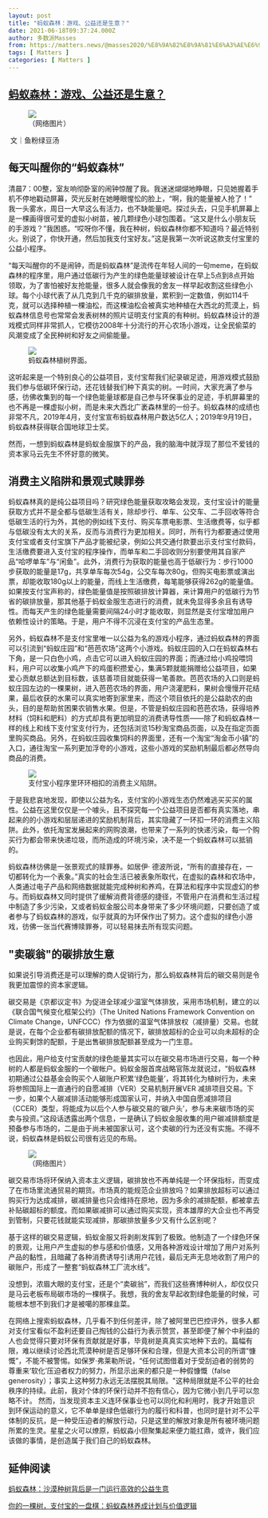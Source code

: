```yaml
---
layout: post
title: "蚂蚁森林：游戏、公益还是生意？"
date: 2021-06-18T09:37:24.000Z
author: 多数派Masses
from: https://matters.news/@masses2020/%E8%9A%82%E8%9A%81%E6%A3%AE%E6%9E%97-%E6%B8%B8%E6%88%8F-%E5%85%AC%E7%9B%8A%E8%BF%98%E6%98%AF%E7%94%9F%E6%84%8F-bafyreifqfhdhepp6do4mkla2kkskisqzhqjcrdv4ubllau4nmauq3dp2du
tags: [ Matters ]
categories: [ Matters ]
---
```

<!--1624009044000-->
[蚂蚁森林：游戏、公益还是生意？](https://matters.news/@masses2020/%E8%9A%82%E8%9A%81%E6%A3%AE%E6%9E%97-%E6%B8%B8%E6%88%8F-%E5%85%AC%E7%9B%8A%E8%BF%98%E6%98%AF%E7%94%9F%E6%84%8F-bafyreifqfhdhepp6do4mkla2kkskisqzhqjcrdv4ubllau4nmauq3dp2du)
------

<div>
<figure class="image"><img src="https://assets.matters.news/embed/06ed3408-f009-4913-a940-324fbca6f85a.jpeg" data-asset-id="06ed3408-f009-4913-a940-324fbca6f85a" referrerpolicy="no-referrer"><figcaption><span>（网络图片）</span></figcaption></figure><p> 文｜鱼粉绿豆汤</p><h2>每天叫醒你的“蚂蚁森林”</h2><p>清晨7：00整，室友响彻卧室的闹钟惊醒了我。我迷迷煳煳地睁眼，只见她握着手机不停地戳动屏幕，荧光反射在她睡眼惺忪的脸上，“啊，我的能量被人抢了！” 我一头雾水，周日一大早这么有活力，也不缺能量吧。探过头去，只见手机屏幕上是一棵画得很可爱的虚拟小树苗，被几颗绿色小球包围着。“这又是什么小朋友玩的手游戏？”我困惑。“哎呀你不懂，我在种树，蚂蚁森林你都不知道吗？最近特别火。别说了，你快开通，然后加我支付宝好友。”这是我第一次听说这款支付宝里的公益小程序。</p><p>“每天叫醒你的不是闹钟，而是蚂蚁森林”是流传在年轻人间的一句meme，在蚂蚁森林的程序里，用户通过低碳行为产生的绿色能量球被设计在早上5点到8点开始领取，为了害怕被好友抢能量，很多人就会像我的舍友一样早起收割这些绿色小球。每个小球代表了从几克到几千克的碳排放量，累积到一定数值，例如114千克，就可以选择种植一棵油松，而这棵油松会被真实地种植在大西北的荒漠上，蚂蚁森林信息号也常常会发表树林的照片证明支付宝真的有种树。蚂蚁森林设计的游戏模式同样非常抓人，它模彷2008年十分流行的开心农场小游戏，让全民偷菜的风潮变成了全民种树和好友之间偷能量。</p><figure class="image"><img src="https://assets.matters.news/embed/ed4b7c11-5f94-4b84-a8f5-c3b5677d1f19.jpeg" data-asset-id="ed4b7c11-5f94-4b84-a8f5-c3b5677d1f19" referrerpolicy="no-referrer"><figcaption><span>蚂蚁森林植树界面。</span></figcaption></figure><p>这听起来是一个特别良心的公益项目，支付宝帮我们纪录碳足迹，用游戏模式鼓励我们参与低碳环保行动，还花钱替我们种下真实的树。一时间，大家充满了参与感，彷佛收集到的每一个绿色能量球都是自己参与环保事业的足迹，手机屏幕里的也不再是一棵虚拟小树，而是未来大西北广袤森林里的一份子。蚂蚁森林的成绩也非常不凡，2019年4月，支付宝宣布蚂蚁森林用户数达5亿人；2019年9月19日，蚂蚁森林获得联合国地球卫士奖。</p><p>然而，一想到蚂蚁森林是蚂蚁金服旗下的产品，我的脑海中就浮现了那位不爱钱的资本家马云先生不怀好意的微笑。</p><h2>消费主义陷阱和景观式赎罪券</h2><p>蚂蚁森林真的是纯公益项目吗？研究绿色能量获取攻略会发现，支付宝设计的能量获取方式并不是全都与低碳生活有关，除却步行、单车、公交车、二手回收等符合低碳生活的行为外，其他的例如线下支付、购买车票电影票、生活缴费等，似乎都与低碳没有太大的关系，反而与消费行为更加相关。同时，所有行为都要通过使用支付宝或者支付宝旗下产品才能被纪录，例如公共交通付款要出示支付宝付款码，生活缴费要进入支付宝的程序操作，而单车和二手回收则分别要使用其自家产品“哈啰单车”与“闲鱼”。此外，消费行为获取的能量也高于低碳行为：步行1000步获取的能量是17g，共享单车每次54g，公交车每次80g，但购买电影票或演出票，却能收取180g以上的能量，而线上生活缴费，每笔能够获得262g的能量值。如果按支付宝声称的，绿色能量值是按照碳排放计算器，来计算用户的低碳行为节省的碳排放量，那其他基于蚂蚁金服生态进行的消费，就未免显得多余且有诱导性。而每天产生的绿色能量需要间隔24小时才能收取，则显然是支付宝增加用户依赖性设计的策略。于是，用户不得不沉浸在支付宝的产品生态里。</p><p>另外，蚂蚁森林不是支付宝里唯一以公益为名的游戏小程序，通过蚂蚁森林的界面可以引流到“蚂蚁庄园”和“芭芭农场”这两个小游戏。蚂蚁庄园的入口在蚂蚁森林右下角，是一只白色小鸡，点击它可以进入蚂蚁庄园的界面；而通过给小鸡投喂饲料，用户可以收集小鸡产下的鸡蛋积攒爱心，集满5颗就能捐赠给公益项目，如果爱心贡献总额达到目标数，该慈善项目就能获得一笔善款。芭芭农场的入口则是蚂蚁庄园左边的一棵果树，进入芭芭农场的界面，用户浇灌肥料，果树会慢慢开花结果，最后收获的水果可以真实地寄到家里来，而这个项目依托的是公益助农的由头，目的是帮助贫困果农销售水果。但是，不管是蚂蚁庄园和芭芭农场，获得培养材料（饲料和肥料）的方式却具有更加明显的消费诱导性质——除了和蚂蚁森林一样的线上和线下支付宝支付行为，还包括浏览15秒淘宝商品页面，以及在指定页面里购买商品。另外，在蚂蚁庄园收集饲料的界面里，还有一个淘宝“淘金币小镇”的入口，通往淘宝一系列更加浮夸的小游戏，这些小游戏的奖励机制最后都必然导向商品的消费。</p><figure class="image"><img src="https://assets.matters.news/embed/a3865ee8-a4e5-4e6a-8f2a-850cfb91447a.jpeg" data-asset-id="a3865ee8-a4e5-4e6a-8f2a-850cfb91447a" referrerpolicy="no-referrer"><figcaption><span>支付宝小程序里环环相扣的消费主义陷阱。</span></figcaption></figure><p>于是我悲哀地发现，即使以公益为名，支付宝的小游戏生态仍然难逃买买买的属性。公益在这里仅仅是一个噱头，且不探究每一个公益项目是否都有真实落地，串起来的的小游戏和层层递进的奖励机制背后，其实隐藏了一环扣一环的消费主义陷阱。此外，依托淘宝发展起来的网购浪潮，也带来了一系列的快递污染，每一个购买行为都会带来快递垃圾，而所造成的环境污染，决不是一个蚂蚁森林可以抵销的。</p><p>蚂蚁森林彷佛是一张景观式的赎罪券。如居伊· 德波所说，“所有的直接存在，一切都转化为一个表象。”真实的社会生活已被表象所取代，在虚拟的森林和农场中，人类通过电子产品和网络数据就能完成种树和养鸡，在算法和程序中实现虚幻的参与。而蚂蚁森林又同时提供了缓解消费背德感的捷径，不管用户在消费和生活过程中制造了多少污染，又或者蚂蚁金服公司本身带来了多少环境问题，只要创造了或者参与了蚂蚁森林的游戏，似乎就真的为环保作出了努力。这个虚拟的绿色小游戏，彷佛一张当代赛博赎罪券，可以轻易抹去所有现实问题。</p><h2>"卖碳翁"的碳排放生意</h2><p>如果说引导消费还是可以理解的商人促销行为，那么蚂蚁森林背后的碳交易则是令我更加震惊的资本家逻辑。</p><p>碳交易是《京都议定书》为促进全球减少温室气体排放，采用市场机制，建立的以《联合国气候变化框架公约》（The United Nations Framework Convention on Climate Change，UNFCCC）作为依据的温室气体排放权（减排量）交易。也就是说，在每个企业都有碳排放配额的情况下，碳排放超标的企业可以向未超标的企业购买剩馀的配额，于是出售碳排放配额甚至成为一门生意。</p><p>也因此，用户给支付宝贡献的绿色能量其实可以在碳交易市场进行交易，每一个种树的人都是蚂蚁金服的一个碳帐户。蚂蚁金服首席战略官陈龙就说过，“蚂蚁森林初期通过公益基金会购买个人碳账户积累‘绿色能量’，将其转化为植树行为，未来将参照国际上一直通行的自愿减排（VER）交易机制开展VER 减排项目交易。下一步，如果个人碳减排活动能够形成国家认可，并纳入中国自愿减排项目（CCER）类型，将能成为以后个人参与碳交易的‘碳户头’，参与未来碳市场的买卖与投资。”这段话透露出两个信息，一是确认了蚂蚁金服收集的用户碳减排额度是预备参与市场的，二是由于尚未被国家认可，这个卖碳的行为还没有实施。不得不说，蚂蚁森林是蚂蚁公司很有远见的布局。</p><figure class="image"><img src="https://assets.matters.news/embed/12d9429c-c06d-462d-af03-eff35f758e97.png" data-asset-id="12d9429c-c06d-462d-af03-eff35f758e97" referrerpolicy="no-referrer"><figcaption><span>（网络图片）</span></figcaption></figure><p>碳交易市场将环保纳入资本主义逻辑，碳排放也不再单纯是一个环保指标，而变成了在市场里流通贸易的期货。市场真的能规范企业排放吗？如果排放超标可以通过购买行为达成减排，碳减排量也只会维持在原地，因为多余的减排配额，都被拿去补贴碳超标的额度。而如果碳减排可以通过购买实现，资本雄厚的大企业也不再受到管制，只要花钱就能实现减排，那碳排放量多少又有什么区别呢？</p><p>基于这样的碳交易逻辑，蚂蚁金服又将剥削发挥到了极致。他制造了一个绿色环保的景观，让用户产生虚拟的参与感和价值感，又用各种游戏设计增加了用户对系列产品的黏性，且暗藏了各种消费诱导引诱用户花钱，最后无声无息地收割了用户的碳账户，形成了一整套“蚂蚁森林工厂流水线”。</p><p>没想到，浓眉大眼的支付宝，还是个“卖碳翁”，而我们这些赛博种树人，却仅仅只是马云老板布局碳市场的一棵棋子。我想，我的舍友早起收割绿色能量的时候，可能根本想不到我们才是被噶的那棵韭菜。</p><p>在网络上搜索蚂蚁森林，几乎看不到任何差评，除了被阿里巴巴控评外，很多人都对支付宝看似不盈利还要自己掏钱的公益行为表示赞赏，甚至即便了解个中利益的人也会觉得只要对环保有贡献就是好事，毕竟树是真真实实地种下去的。篇幅有限，难以继续讨论西北荒漠种树是否足够环保和合理，但是大资本公司的所谓“慷慨”，不能不被警惕。如保罗·弗莱勒所说，“任何试图借着对于受刮迫者的弱势的尊重来‘软化’压迫者权力的努力，所显示出来的都只是一种假慷慨（false generosity）；事实上这种努力永远无法摆脱其局限。"这种局限就是不公平的社会秩序的持续。此前，我对个体的环保行动并不抱有信心，因为它微小到几乎可以忽略不计。 然而，当发现资本主义连环保事业也可以同化和利用时，我才开始意识到环保运动的意义，它不单单是绿色低碳行为的履行和科普，也同时是针对不公平体制的反抗，是一种受压迫者的解放行动，只是这里的解放对象是所有被环境问题所累的生灵。星星之火可以燎原，蚂蚁淼小但聚集起来便力能扛鼎，或许，我们应该做的事情，是创造属于我们自己的蚂蚁森林。</p><h2>延伸阅读</h2><p><a href="https://finance.sina.cn/chanjing/gsxw/2019-07-12/detail-ihytcitm1441230.d.html?oid=3814814960387741&vt=4&pos=17" target="_blank">蚂蚁森林：沙漠种树背后是一门运行高效的公益生意</a></p><p><a href="https://ek21.com/news/tech/3963/" target="_blank">你的一棵树，支付宝的一盘棋：蚂蚁森林养成计划与价值逻辑</a></p>
</div>
